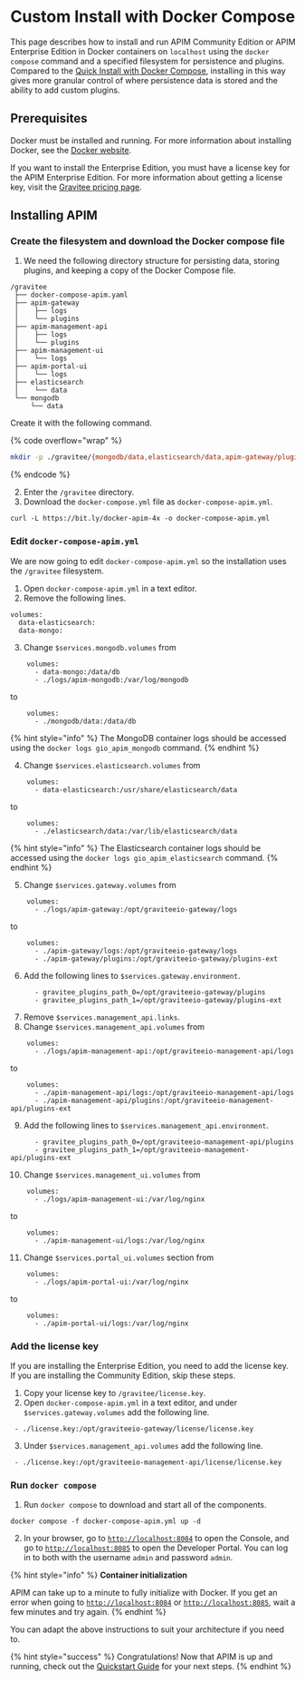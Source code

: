 # Custom Install with Docker Compose

This page describes how to install and run APIM Community Edition or APIM Enterprise Edition in Docker containers on `localhost` using the `docker compose` command and a specified filesystem for persistence and plugins. Compared to the [Quick Install with Docker Compose](quick-install-with-docker-compose.md), installing in this way gives more granular control of where persistence data is stored and the ability to add custom plugins.

## Prerequisites

Docker must be installed and running. For more information about installing Docker, see the [Docker website](https://www.docker.com/).

If you want to install the Enterprise Edition, you must have a license key for the APIM Enterprise Edition. For more information about getting a license key, visit the [Gravitee pricing page](https://www.gravitee.io/pricing).

## Installing APIM

### Create the filesystem and download the Docker compose file

1. We need the following directory structure for persisting data, storing plugins, and keeping a copy of the Docker Compose file.

```
/gravitee
 ├── docker-compose-apim.yaml
 ├── apim-gateway
 │    ├── logs
 │    └── plugins
 ├── apim-management-api
 │    ├── logs
 │    └── plugins
 ├── apim-management-ui
 │    └── logs
 ├── apim-portal-ui
 │    └── logs
 ├── elasticsearch
 │    └── data
 └── mongodb
     └── data
```

Create it with the following command.

{% code overflow="wrap" %}
```sh
mkdir -p ./gravitee/{mongodb/data,elasticsearch/data,apim-gateway/plugins,apim-gateway/logs,apim-management-api/plugins,apim-management-api/logs,apim-management-ui/logs,apim-portal-ui/logs}
```
{% endcode %}

2. Enter the `/gravitee` directory.
3. Download the `docker-compose.yml` file as `docker-compose-apim.yml`.

```
curl -L https://bit.ly/docker-apim-4x -o docker-compose-apim.yml
```

### Edit `docker-compose-apim.yml`

We are now going to edit `docker-compose-apim.yml` so the installation uses the `/gravitee` filesystem.

1. Open `docker-compose-apim.yml` in a text editor.
2. Remove the following lines.

```
volumes:
  data-elasticsearch:
  data-mongo:
```

3. Change `$services.mongodb.volumes` from

```
    volumes:
      - data-mongo:/data/db
      - ./logs/apim-mongodb:/var/log/mongodb
```

to

```
    volumes:
      - ./mongodb/data:/data/db
```

{% hint style="info" %}
The MongoDB container logs should be accessed using the `docker logs gio_apim_mongodb` command.
{% endhint %}

4. Change `$services.elasticsearch.volumes` from

```
    volumes:
      - data-elasticsearch:/usr/share/elasticsearch/data
```

to

```
    volumes:
      - ./elasticsearch/data:/var/lib/elasticsearch/data
```

{% hint style="info" %}
The Elasticsearch container logs should be accessed using the `docker logs gio_apim_elasticsearch` command.
{% endhint %}

5. Change `$services.gateway.volumes` from

```
    volumes:
      - ./logs/apim-gateway:/opt/graviteeio-gateway/logs
```

to

```
    volumes:
      - ./apim-gateway/logs:/opt/graviteeio-gateway/logs
      - ./apim-gateway/plugins:/opt/graviteeio-gateway/plugins-ext
```

6. Add the following lines to `$services.gateway.environment`.

```
      - gravitee_plugins_path_0=/opt/graviteeio-gateway/plugins
      - gravitee_plugins_path_1=/opt/graviteeio-gateway/plugins-ext
```

7. Remove `$services.management_api.links`.
8. Change `$services.management_api.volumes` from

```
    volumes:
      - ./logs/apim-management-api:/opt/graviteeio-management-api/logs
```

to

```
    volumes:
      - ./apim-management-api/logs:/opt/graviteeio-management-api/logs
      - ./apim-management-api/plugins:/opt/graviteeio-management-api/plugins-ext
```

9. Add the following lines to `$services.management_api.environment`.

```
      - gravitee_plugins_path_0=/opt/graviteeio-management-api/plugins
      - gravitee_plugins_path_1=/opt/graviteeio-management-api/plugins-ext
```

10. Change `$services.management_ui.volumes` from

```
    volumes:
      - ./logs/apim-management-ui:/var/log/nginx
```

to

```
    volumes:
      - ./apim-management-ui/logs:/var/log/nginx
```

11. Change `$services.portal_ui.volumes` section from

```
    volumes:
      - ./logs/apim-portal-ui:/var/log/nginx
```

to

```
    volumes:
      - ./apim-portal-ui/logs:/var/log/nginx
```

### Add the license key

If you are installing the Enterprise Edition, you need to add the license key. If you are installing the Community Edition, skip these steps.

1. Copy your license key to `/gravitee/license.key`.
2. Open `docker-compose-apim.yml` in a text editor, and under `$services.gateway.volumes` add the following line.

```
 - ./license.key:/opt/graviteeio-gateway/license/license.key
```

3. Under `$services.management_api.volumes` add the following line.

```
 - ./license.key:/opt/graviteeio-management-api/license/license.key
```

### Run `docker compose`

1. Run `docker compose` to download and start all of the components.

```
docker compose -f docker-compose-apim.yml up -d
```

2. In your browser, go to [`http://localhost:8084`](http://localhost:8084/) to open the Console, and go to [`http://localhost:8085`](http://localhost:8085/) to open the Developer Portal. You can log in to both with the username `admin` and password `admin`.

{% hint style="info" %}
**Container initialization**

APIM can take up to a minute to fully initialize with Docker. If you get an error when going to [`http://localhost:8084`](http://localhost:8084/) or [`http://localhost:8085`](http://localhost:8085/), wait a few minutes and try again.
{% endhint %}

You can adapt the above instructions to suit your architecture if you need to.

{% hint style="success" %}
Congratulations! Now that APIM is up and running, check out the [Quickstart Guide](../../quickstart-guide/) for your next steps.
{% endhint %}
